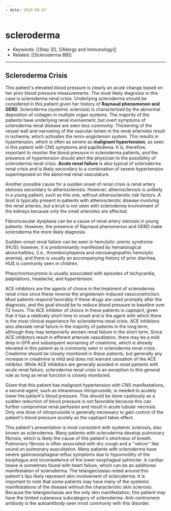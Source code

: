 ```yaml
---
- date: 2020-09-07
---
```


# scleroderma

- Keywords: [[Step 3]], [[Allergy and Immunology]]
- Related: [[Scleroderma BB]]
---

## Scleroderma Crisis

<!-- scleroderma crisis symptoms, ddx, treatment -->

This patient's elevated blood pressure is clearly an acute change based on her prior blood pressure measurements. The most  likely diagnosis in this case is scleroderma renal crisis. Underlying  scleroderma should be considered in this patient given her history of  **Raynaud phenomenon and GERD**. Scleroderma (systemic sclerosis) is  characterized by the abnormal deposition of collagen in multiple organ  systems. The majority of the patients have underlying renal  involvement, but overt symptoms of scleroderma renal disease are seen  less commonly. Thickening of the vessel wall and narrowing of the  vascular lumen in the renal arterioles result in ischemia, which  activates the renin-angiotensin system. This results in hypertension,  which is often as severe as **malignant hypertension**, as seen in this  patient with CNS symptoms and papilledema. It is, therefore, important  to monitor the blood pressure in scleroderma patients, and the presence  of hypertension should alert the physician to the possibility of  scleroderma renal crisis. **Acute renal failure** is also typical of  scleroderma renal crisis and is likely secondary to a combination of  severe hypertension superimposed on the abnormal renal vasculature.

Another possible cause for a sudden onset of renal crisis is renal  artery stenosis secondary to atherosclerosis. However, atherosclerosis  is unlikely in a young patient, such as this one, without atherosclerotic risk factors. A bruit is typically present in patients  with atherosclerotic disease involving the renal arteries, but a bruit  is not seen with scleroderma involvement of the kidneys because only the small arterioles are affected.

Fibromuscular dysplasia can be a cause of renal artery stenosis in young patients. However, the presence of Raynaud phenomenon and GERD make scleroderma the more likely diagnosis.

Sudden-onset renal failure can be seen in hemolytic uremic syndrome  (HUS); however, it is predominantly manifested by hematological  abnormalities, (i.e., thrombocytopenia and microangiopathic hemolytic  anemia), and there is usually an accompanying history of prior  diarrhea. HUS is commonly seen in children.

Pheochromocytoma is usually associated with episodes of tachycardia, palpitations, headache, and hypertension.

ACE inhibitors are the agents  of choice in the treatment of scleroderma renal crisis since these  reverse the angiotensin-induced vasoconstriction. Most patients respond favorably if these drugs are used promptly after the diagnosis, and the goal should be to reduce blood pressure to baseline over 72 hours. The ACE inhibitor of choice in these patients is captopril, given that it  has a relatively short time to onset and is the agent with which there  is the most clinical experience for scleroderma renal crisis. ACE  inhibitors also alleviate renal failure in the majority of patients in  the long term, although they may temporarily worsen renal failure in the short term. Since ACE inhibitors result in efferent arteriole  vasodilation, there may be a mild drop in GFR and subsequent worsening  of creatinine, which is already elevated in this patient as is commonly  seen in scleroderma renal crisis. Creatinine should be closely  monitored in these patients, but generally any increase in creatinine is mild and does not warrant cessation of the ACE inhibitor. While ACE  inhibitors are generally avoided in most patients with acute renal  failure, scleroderma renal crisis is an exception to this general rule  as long as renal function is closely monitored.

Given that this patient has malignant hypertension with CNS manifestations, a second agent, such as intravenous nitroprusside, is needed to acutely  lower the patient's blood pressure. This should be done cautiously as a sudden reduction of blood pressure is not favorable because this can  further compromise renal perfusion and result in acute tubular  necrosis. Only one dose of nitroprusside is generally necessary to gain control of the patient's blood pressure acutely as the captopril takes  effect.

<!-- scleroderma sx --> 

This patient's presentation is most consistent with systemic sclerosis,  also known as scleroderma. Many patients with scleroderma develop  pulmonary fibrosis, which is likely the cause of this patient's  shortness of breath. Pulmonary fibrosis is often associated with dry  cough and a ''velcro'' like sound on pulmonary auscultation. Many  patients with scleroderma have severe gastroesophageal reflux symptoms  due to hypomotility of the esophagus and incompetence of the lower  esophageal sphincter. A cardiac heave is sometimes found with heart  failure, which can be an additional manifestation of scleroderma. The  telangiectasias noted around this patient's lips likely represent skin  involvement of scleroderma. It is important to note that some patients  may have many of the systemic manifestations of the disease without the  characteristic skin sclerosis. Because the telangiectasias are the only skin manifestation, this patient may have the limited cutaneous  subcategory of scleroderma. Anti-centromere antibody is the  autoantibody seen most commonly with this disorder.
